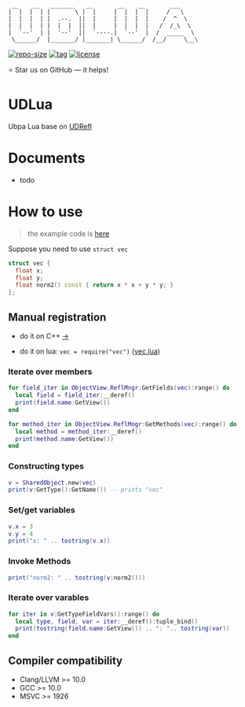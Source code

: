 ```
 __    __   _______   __       __    __       ___      
|  |  |  | |       \ |  |     |  |  |  |     /   \     
|  |  |  | |  .--.  ||  |     |  |  |  |    /  ^  \    
|  |  |  | |  |  |  ||  |     |  |  |  |   /  /_\  \   
|  `--'  | |  '--'  ||  `----.|  `--'  |  /  _____  \  
 \______/  |_______/ |_______| \______/  /__/     \__\ 
```

[![repo-size](https://img.shields.io/github/languages/code-size/Ubpa/UDLua?style=flat)](https://github.com/Ubpa/UDRefl/archive/master.zip) [![tag](https://img.shields.io/github/v/tag/Ubpa/UDLua)](https://github.com/Ubpa/UDRefl/tags) [![license](https://img.shields.io/github/license/Ubpa/UDLua)](LICENSE) 

⭐ Star us on GitHub — it helps!

# UDLua

Ubpa Lua base on [UDRefl](https://github.com/ubpa/udrefl) 

# Documents

- todo

# How to use

> the example code is [here](https://github.com/Ubpa/UDLua/blob/master/bin/README.lua) 

Suppose you need to use `struct vec`

```c++
struct vec {
  float x;
  float y;
  float norm2() const { return x * x + y * y; }
};
```

## Manual registration

- do it on C++ [->](https://github.com/ubpa/udrefl#manual-registration) 

- do it on lua: `vec = require("vec")` ([vec.lua](bin/vec.lua))

### Iterate over members

```lua
for field_iter in ObjectView.ReflMngr:GetFields(vec):range() do
  local field = field_iter:__deref()
  print(field.name:GetView())
end

for method_iter in ObjectView.ReflMngr:GetMethods(vec):range() do
  local method = method_iter:__deref()
  print(method.name:GetView())
end
```

### Constructing types

```lua
v = SharedObject.new(vec)
print(v:GetType():GetName()) -- prints "vec"
```

### Set/get variables

```lua
v.x = 3
v.y = 4
print("x: " .. tostring(v.x))
```

### Invoke Methods

```lua
print("norm2: " .. tostring(v:norm2()))
```

### Iterate over varables

```lua
for iter in v:GetTypeFieldVars():range() do
  local type, field, var = iter:__deref():tuple_bind()
  print(tostring(field.name:GetView()) .. ": ".. tostring(var))
end
```

## Compiler compatibility

- Clang/LLVM >= 10.0
- GCC >= 10.0
- MSVC >= 1926


